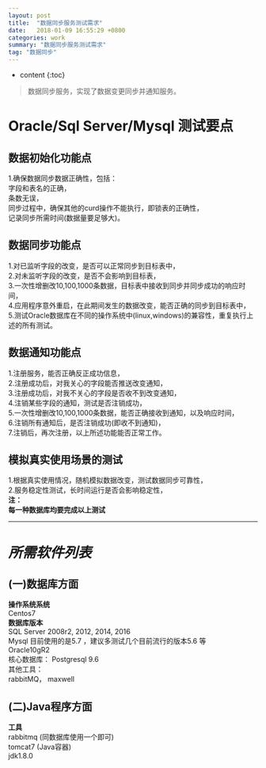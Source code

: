 ```yaml
---
layout: post  
title:  "数据同步服务测试需求"  
date:   2018-01-09 16:55:29 +0800  
categories: work  
summary: "数据同步服务测试需求"  
tag: "数据同步"  
---
```


* content
{:toc}


>数据同步服务，实现了数据变更同步并通知服务。  

Oracle/Sql Server/Mysql 测试要点
==

**数据初始化功能点**  
--
1.确保数据同步数据正确性，包括：  
字段和表名的正确，  
条数无误，  
同步过程中，确保其他的curd操作不能执行，即锁表的正确性，  
记录同步所需时间(数据量要足够大)。  

**数据同步功能点**  
--
1.对已监听字段的改变，是否可以正常同步到目标表中，  
2.对未监听字段的改变，是否不会影响到目标表，  
3.一次性增删改10,100,1000条数据，目标表中接收到同步并同步成功的响应时间，  
4.应用程序意外重启，在此期间发生的数据改变，能否正确的同步到目标表中，  
5.测试Oracle数据库在不同的操作系统中(linux,windows)的兼容性，重复执行上述的所有测试。  

**数据通知功能点**  
--
1.注册服务，能否正确反正成功信息，   
2.注册成功后，对我关心的字段能否推送改变通知，  
3.注册成功后，对我不关心的字段是否收不到改变通知，  
4.注销某些字段的通知，测试是否注销成功，  
5.一次性增删改10,100,1000条数据，能否正确接收到通知，以及响应时间，  
6.注销所有通知后，是否注销成功(即收不到通知)，  
7.注销后，再次注册，以上所述功能能否正常工作。  

**模拟真实使用场景的测试**  
--
1.根据真实使用情况，随机模拟数据改变，测试数据同步可靠性，  
2.服务稳定性测试，长时间运行是否会影响稳定性，  
**注：**  
**每一种数据库均要完成以上测试**  

---

***所需软件列表***
==

(一)数据库方面
--
**操作系统系统**  
Centos7  
**数据库版本**  
SQL Server 2008r2, 2012, 2014, 2016  
Mysql 目前使用的是5.7 ，建议多测试几个目前流行的版本5.6 等  
Oracle10gR2  
核心数据库：
Postgresql 9.6  
其他工具：  
rabbitMQ， maxwell

(二)Java程序方面
--
**工具**  
rabbitmq (同数据库使用一个即可)  
tomcat7 (Java容器)  
jdk1.8.0 


